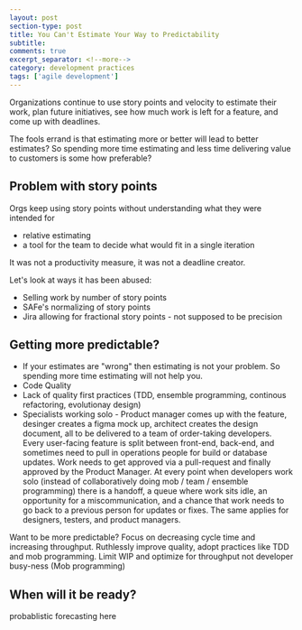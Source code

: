 ```yaml
---
layout: post
section-type: post
title: You Can't Estimate Your Way to Predictability 
subtitle: 
comments: true
excerpt_separator: <!--more-->
category: development practices
tags: ['agile development']
---
```


Organizations continue to use story points and velocity to estimate their work, plan future initiatives, see how much work is left for a feature, and come up with deadlines. 

The fools errand is that estimating more or better will lead to better estimates? So spending more time estimating and less time delivering value to customers is some how preferable? 


## Problem with story points
Orgs keep using story points without understanding what they were intended for
- relative estimating
- a tool for the team to decide what would fit in a single iteration

It was not a productivity measure, it was not a deadline creator.

Let's look at ways it has been abused:
- Selling work by number of story points 
- SAFe's normalizing of story points
- Jira allowing for fractional story points - not supposed to be precision

## Getting more predictable?

- If your estimates are "wrong" then estimating is not your problem. So spending more time estimating will not help you.
- Code Quality
- Lack of quality first practices (TDD, ensemble programming, continous refactoring, evolutionay design)
- Specialists working solo - Product manager comes up with the feature, desinger creates a figma mock up, architect creates the design document, all to be delivered to a team of order-taking developers. Every user-facing feature is split between front-end, back-end, and sometimes need to pull in operations people for build or database updates. Work needs to get approved via a pull-request and finally approved by the Product Manager. 
At every point when developers work solo (instead of collaboratively doing mob / team / ensemble programming) there is a handoff, a queue where work sits idle, an opportunity for a miscommunication, and a chance that work needs to go back to a previous person for updates or fixes. The same applies for designers, testers, and product managers. 


Want to be more predictable? Focus on decreasing cycle time and increasing throughput. Ruthlessly improve quality, adopt practices like TDD and mob programming. Limit WIP and optimize for throughput not developer busy-ness (Mob programming)

## When will it be ready?
probablistic forecasting here